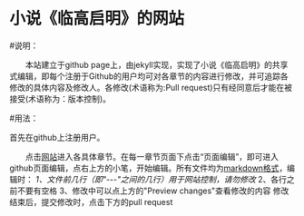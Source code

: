 小说《临高启明》的网站
======================

#说明：

　　本站建立于github page上，由jekyll实现，实现了小说《临高启明》的共享式编辑，即每个注册于Github的用户均可对各章节的内容进行修改，并可追踪各修改的具体内容及修改人。各修改(术语称为:Pull request)只有经同意后才能在被接受(术语称为：版本控制)。

#用法：

首先在github上注册用户。

　　点击[网站](http://lingaoqiming.github.io/)进入各具体章节。在每一章节页面下点击“页面编辑”，即可进入github页面编辑，点右上方的小笔，开始编辑。所有文件均为[markdown格式](https://www.zybuluo.com/mdeditor?url=https://www.zybuluo.com/static/editor/md-help.markdown)，编辑时：
*1、文件前几行（即"---"之间的几行）用于网站控制，请勿修改*
2、各行之前不要有空格
3、修改中可以点上方的"Preview changes"查看修改的内容
修改结束后，提交修改时，点击下方的pull request
